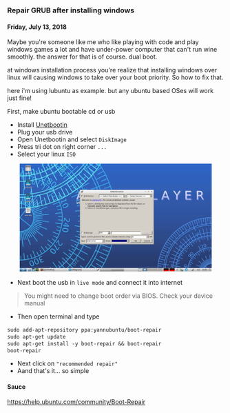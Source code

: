 ### **Repair GRUB after installing windows**
#### Friday, July 13, 2018

Maybe you're someone like me who like playing with code and play windows games a 
lot and have under-power computer that can't run wine smoothly. the answer for 
that is of course. dual boot.

at windows installation process you're realize that installing windows over linux 
will causing windows to take over your boot priority. So how to fix that.

here i'm using lubuntu as example. but any ubuntu based OSes will work just fine!

First, make ubuntu bootable cd or usb
* Install [Unetbootin](https://unetbootin.github.io/)
* Plug your usb drive
* Open Unetbootin and select `DiskImage`
* Press tri dot on right corner `...`
* Select your linux `ISO`
<p align="center">
	<img src="./posts/2018-07-13-repair-grub-after-installing-windows/1.jpg" height="250px" alt="unetbootin">
</p> 

* Next boot the usb in `live mode` and connect it into internet
> You might need to change boot order via BIOS. Check your device manual

* Then open terminal and type
```
sudo add-apt-repository ppa:yannubuntu/boot-repair
sudo apt-get update
sudo apt-get install -y boot-repair && boot-repair
boot-repair
```
* Next click on `"recommended repair"`
* Aand that's it... so simple

#### Sauce
<https://help.ubuntu.com/community/Boot-Repair>
